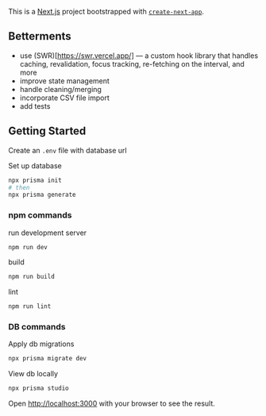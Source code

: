 This is a [Next.js](https://nextjs.org/) project bootstrapped with [`create-next-app`](https://github.com/vercel/next.js/tree/canary/packages/create-next-app).

## Betterments
- use (SWR)[https://swr.vercel.app/] — a custom hook library that handles caching, revalidation, focus tracking, re-fetching on the interval, and more
- improve state management
- handle cleaning/merging
- incorporate CSV file import
- add tests

## Getting Started

Create an `.env` file with database url

Set up database 
```bash
npx prisma init
# then
npx prisma generate
```


### npm commands
run development server
```bash
npm run dev
```

build
```bash
npm run build
```
lint
```bash
npm run lint
```


### DB commands

Apply db migrations
```bash
npx prisma migrate dev
```
View db locally
```bash
npx prisma studio
```

Open [http://localhost:3000](http://localhost:3000) with your browser to see the result.



